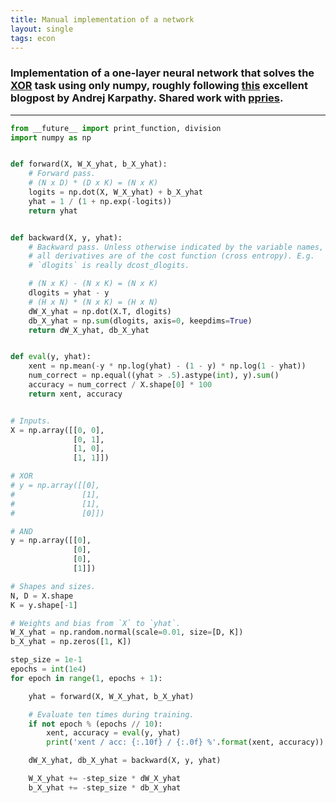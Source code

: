 ```yaml
---
title: Manual implementation of a network
layout: single
tags: econ
---
```


### Implementation of a one-layer neural network that solves the [XOR](https://en.wikipedia.org/wiki/Exclusive_or) task using only numpy, roughly following [this](https://cs231n.github.io/optimization-2/) excellent blogpost by Andrej Karpathy. Shared work with [ppries](https://github.com/ppries).

---


~~~python
from __future__ import print_function, division
import numpy as np


def forward(X, W_X_yhat, b_X_yhat):
    # Forward pass.
    # (N x D) * (D x K) = (N x K)
    logits = np.dot(X, W_X_yhat) + b_X_yhat
    yhat = 1 / (1 + np.exp(-logits))
    return yhat


def backward(X, y, yhat):
    # Backward pass. Unless otherwise indicated by the variable names,
    # all derivatives are of the cost function (cross entropy). E.g.
    # `dlogits` is really dcost_dlogits.

    # (N x K) - (N x K) = (N x K)
    dlogits = yhat - y
    # (H x N) * (N x K) = (H x N)
    dW_X_yhat = np.dot(X.T, dlogits)
    db_X_yhat = np.sum(dlogits, axis=0, keepdims=True)
    return dW_X_yhat, db_X_yhat


def eval(y, yhat):
    xent = np.mean(-y * np.log(yhat) - (1 - y) * np.log(1 - yhat))
    num_correct = np.equal((yhat > .5).astype(int), y).sum()
    accuracy = num_correct / X.shape[0] * 100
    return xent, accuracy


# Inputs.
X = np.array([[0, 0],
              [0, 1],
              [1, 0],
              [1, 1]])

# XOR
# y = np.array([[0],
#               [1],
#               [1],
#               [0]])

# AND
y = np.array([[0],
              [0],
              [0],
              [1]])

# Shapes and sizes.
N, D = X.shape
K = y.shape[-1]

# Weights and bias from `X` to `yhat`.
W_X_yhat = np.random.normal(scale=0.01, size=[D, K])
b_X_yhat = np.zeros([1, K])

step_size = 1e-1
epochs = int(1e4)
for epoch in range(1, epochs + 1):

    yhat = forward(X, W_X_yhat, b_X_yhat)

    # Evaluate ten times during training.
    if not epoch % (epochs // 10):
        xent, accuracy = eval(y, yhat)
        print('xent / acc: {:.10f} / {:.0f} %'.format(xent, accuracy))

    dW_X_yhat, db_X_yhat = backward(X, y, yhat)

    W_X_yhat += -step_size * dW_X_yhat
    b_X_yhat += -step_size * db_X_yhat

~~~
